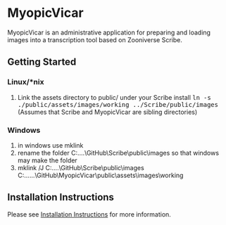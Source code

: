 # MyopicVicar

MyopicVicar is an administrative application for preparing and loading images
into a transcription tool based on Zooniverse Scribe.


## Getting Started

### Linux/*nix

1. Link the assets directory to public/ under your Scribe install
       <tt>ln -s ./public/assets/images/working ../Scribe/public/images</tt> 
       (Assumes that Scribe and MyopicVicar are sibling directories)

### Windows

1. in windows use mklink
2. rename the folder C:\....\GitHub\Scribe\public\images so that windows may make the folder
3. mklink /J C:\....\GitHub\Scribe\public\images C:\......\GitHub\MyopicVicar\public\assets\images\working

## Installation Instructions

Please see [Installation Instructions](https://github.com/FreeUKGen/MyopicVicar/wiki/Installation-Instructions) for more information.
